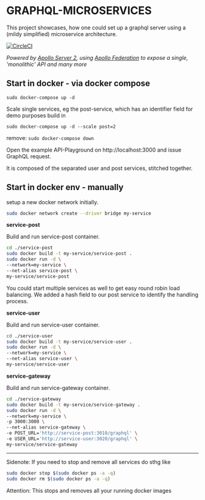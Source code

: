 # GRAPHQL-MICROSERVICES

This project showcases, how one could set up a graphql server using a (mildy simplified) microservice
architecture.

[![CircleCI](https://circleci.com/gh/kriswep/graphql-microservices.svg?style=svg)](https://circleci.com/gh/kriswep/graphql-microservices)

_Powered by [Apollo Server 2](https://github.com/apollographql/apollo-server/), using [Apollo Federation](https://www.apollographql.com/docs/apollo-server/federation/introduction/) to expose a single, 'monolithic' API and many more_

## Start in docker - via docker compose

`sudo docker-compose up -d`

Scale single services, eg the post-service, which has an identifier field for demo purposes build in

`sudo docker-compose up -d --scale post=2`

remove:
`sudo docker-compose down`

Open the example API-Playground on http://localhost:3000 and issue GraphQL request.

It is composed of the separated user and post services, stitched together.

## Start in docker env - manually

setup a new docker network initially.

```bash
sudo docker network create --driver bridge my-service
```

**service-post**

Build and run service-post container.

```bash
cd ./service-post
sudo docker build -t my-service/service-post .
sudo docker run -d \
--network=my-service \
--net-alias service-post \
my-service/service-post
```

You could start multiple services as well to get easy round robin load
balancing. We added a hash field to our post service to identify the handling
process.

**service-user**

Build and run service-user container.

```bash
cd ./service-user
sudo docker build -t my-service/service-user .
sudo docker run -d \
--network=my-service \
--net-alias service-user \
my-service/service-user
```

**service-gateway**

Build and run service-gateway container.

```bash
cd ./service-gateway
sudo docker build -t my-service/service-gateway .
sudo docker run -d \
--network=my-service \
-p 3000:3000 \
--net-alias service-gateway \
-e POST_URL='http://service-post:3010/graphql' \
-e USER_URL='http://service-user:3020/graphql' \
my-service/service-gateway
```

---

Sidenote: If you need to stop and remove all services do sthg like

```bash
sudo docker stop $(sudo docker ps -a -q)
sudo docker rm $(sudo docker ps -a -q)
```

Attention: This stops and removes all your running docker images
